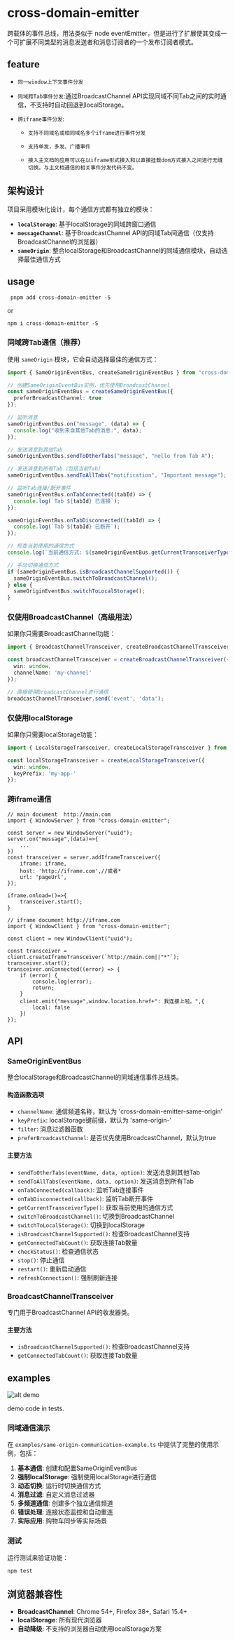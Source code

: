 # cross-domain-emitter

跨载体的事件总线，用法类似于 node eventEmitter，但是进行了扩展使其变成一个可扩展不同类型的消息发送者和消息订阅者的一个发布订阅者模式。

## feature

- `同一window上下文事件分发`

- `同域跨Tab事件分发`:通过BroadcastChannel API实现同域不同Tab之间的实时通信，不支持时自动回退到localStorage。

- `跨iframe事件分发`:

  - `支持不同域名或相同域名多个iframe进行事件分发`

  - `支持单发，多发、广播事件`

  - `接入主文档的应用可以在以iframe形式接入和以直接挂载dom方式接入之间进行无缝切换。与主文档通信的相关事件分发代码不变。`

## 架构设计

项目采用模块化设计，每个通信方式都有独立的模块：

- **`localStorage`**: 基于localStorage的同域跨窗口通信
- **`messageChannel`**: 基于BroadcastChannel API的同域Tab间通信（仅支持BroadcastChannel的浏览器）
- **`sameOrigin`**: 整合localStorage和BroadcastChannel的同域通信模块，自动选择最佳通信方式

## usage

` pnpm add cross-domain-emitter -S`

or

`npm i cross-domain-emitter -S`

### 同域跨Tab通信（推荐）

使用 `sameOrigin` 模块，它会自动选择最佳的通信方式：

```typescript
import { SameOriginEventBus, createSameOriginEventBus } from "cross-domain-emitter";

// 创建SameOriginEventBus实例，优先使用BroadcastChannel
const sameOriginEventBus = createSameOriginEventBus({
  preferBroadcastChannel: true
});

// 监听消息
sameOriginEventBus.on("message", (data) => {
  console.log("收到来自其他Tab的消息:", data);
});

// 发送消息到其他Tab
sameOriginEventBus.sendToOtherTabs("message", "Hello from Tab A");

// 发送消息到所有Tab（包括当前Tab）
sameOriginEventBus.sendToAllTabs("notification", "Important message");

// 监听Tab连接/断开事件
sameOriginEventBus.onTabConnected((tabId) => {
  console.log(`Tab ${tabId} 已连接`);
});

sameOriginEventBus.onTabDisconnected((tabId) => {
  console.log(`Tab ${tabId} 已断开`);
});

// 检查当前使用的通信方式
console.log(`当前通信方式: ${sameOriginEventBus.getCurrentTransceiverType()}`);

// 手动切换通信方式
if (sameOriginEventBus.isBroadcastChannelSupported()) {
  sameOriginEventBus.switchToBroadcastChannel();
} else {
  sameOriginEventBus.switchToLocalStorage();
}
```

### 仅使用BroadcastChannel（高级用法）

如果你只需要BroadcastChannel功能：

```typescript
import { BroadcastChannelTransceiver, createBroadcastChannelTransceiver } from "cross-domain-emitter";

const broadcastChannelTransceiver = createBroadcastChannelTransceiver({
  win: window,
  channelName: 'my-channel'
});

// 直接使用BroadcastChannel进行通信
broadcastChannelTransceiver.send('event', 'data');
```

### 仅使用localStorage

如果你只需要localStorage功能：

```typescript
import { LocalStorageTransceiver, createLocalStorageTransceiver } from "cross-domain-emitter";

const localStorageTransceiver = createLocalStorageTransceiver({
  win: window,
  keyPrefix: 'my-app-'
});
```

### 跨iframe通信

```
// main document  http://main.com
import { WindowServer } from "cross-domain-emitter";

const server = new WindowServer("uuid");
server.on("message",(data)=>{
    ...
})
const transceiver = server.addIframeTransceiver({
    iframe: iframe,
    host: 'http://iframe.com',//或者*
    url: 'pageUrl',
});

iframe.onload=()=>{
    transceiver.start();
}

```

```
// iframe document http://iframe.com
import { WindowClient } from "cross-domain-emitter";

const client = new WindowClient("uuid");

const transceiver = client.createIframeTransceiver(`http://main.com||"*"`);
transceiver.start();
transceiver.onConnected((error) => {
    if (error) {
        console.log(error);
        return;
    }
    client.emit("message",window.location.href+": 我连接上啦。",{
        local: false
    })
});

```

## API

### SameOriginEventBus

整合localStorage和BroadcastChannel的同域通信事件总线类。

#### 构造函数选项

- `channelName`: 通信频道名称，默认为 'cross-domain-emitter-same-origin'
- `keyPrefix`: localStorage键前缀，默认为 'same-origin-'
- `filter`: 消息过滤器函数
- `preferBroadcastChannel`: 是否优先使用BroadcastChannel，默认为true

#### 主要方法

- `sendToOtherTabs(eventName, data, option)`: 发送消息到其他Tab
- `sendToAllTabs(eventName, data, option)`: 发送消息到所有Tab
- `onTabConnected(callback)`: 监听Tab连接事件
- `onTabDisconnected(callback)`: 监听Tab断开事件
- `getCurrentTransceiverType()`: 获取当前使用的通信方式
- `switchToBroadcastChannel()`: 切换到BroadcastChannel
- `switchToLocalStorage()`: 切换到localStorage
- `isBroadcastChannelSupported()`: 检查BroadcastChannel支持
- `getConnectedTabCount()`: 获取连接Tab数量
- `checkStatus()`: 检查通信状态
- `stop()`: 停止通信
- `restart()`: 重新启动通信
- `refreshConnection()`: 强制刷新连接

### BroadcastChannelTransceiver

专门用于BroadcastChannel API的收发器类。

#### 主要方法

- `isBroadcastChannelSupported()`: 检查BroadcastChannel支持
- `getConnectedTabCount()`: 获取连接Tab数量

## examples

![alt demo](./demo.gif)
 
 demo code in tests.

### 同域通信演示

在 `examples/same-origin-communication-example.ts` 中提供了完整的使用示例，包括：

1. **基本通信**: 创建和配置SameOriginEventBus
2. **强制localStorage**: 强制使用localStorage进行通信
3. **动态切换**: 运行时切换通信方式
4. **消息过滤**: 自定义消息过滤器
5. **多频道通信**: 创建多个独立通信频道
6. **错误处理**: 连接状态监控和自动重连
7. **实际应用**: 购物车同步等实际场景

### 测试

运行测试来验证功能：

```bash
npm test
```

## 浏览器兼容性

- **BroadcastChannel**: Chrome 54+, Firefox 38+, Safari 15.4+
- **localStorage**: 所有现代浏览器
- **自动降级**: 不支持的浏览器自动使用localStorage方案
